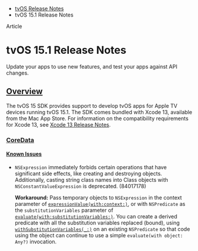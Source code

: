 - [tvOS Release Notes](https://developer.apple.com/documentation/tvos-release-notes)
- tvOS 15.1 Release Notes

Article

# tvOS 15.1 Release Notes

Update your apps to use new features, and test your apps against API changes.

## [Overview](https://developer.apple.com/documentation/tvos-release-notes/tvos-15_1-release-notes#Overview)

The tvOS 15 SDK provides support to develop tvOS apps for Apple TV devices running tvOS 15.1. The SDK comes bundled with Xcode 13, available from the Mac App Store. For information on the compatibility requirements for Xcode 13, see [Xcode 13 Release Notes](https://developer.apple.com/documentation/Xcode-Release-Notes/xcode-13-release-notes).

### [CoreData](https://developer.apple.com/documentation/tvos-release-notes/tvos-15_1-release-notes#CoreData)

#### [Known Issues](https://developer.apple.com/documentation/tvos-release-notes/tvos-15_1-release-notes#Known-Issues)

- `NSExpression` immediately forbids certain operations that have significant side effects, like creating and destroying objects. Additionally, casting string class names into Class objects with `NSConstantValueExpression` is deprecated. (84017178)

  **Workaround:** Pass temporary objects to `NSExpression` in the context parameter of [`expressionValue(with:context:)`](https://developer.apple.com/documentation/Foundation/NSExpression/expressionValue(with:context:)), or with `NSPredicate` as the `substitutionVariables` parameter of [`evaluate(with:substitutionVariables:)`](https://developer.apple.com/documentation/Foundation/NSPredicate/evaluate(with:substitutionVariables:)). You can create a derived predicate with all the substitution variables replaced (bound), using [`withSubstitutionVariables(_:)`](https://developer.apple.com/documentation/Foundation/NSPredicate/withSubstitutionVariables(_:)) on an existing `NSPredicate` so that code using the object can continue to use a simple `evaluate(with object: Any?)` invocation.
